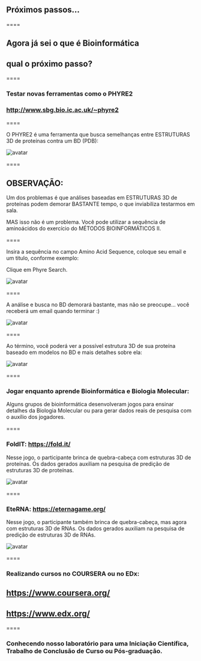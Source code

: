 <!-- .slide: data-background="img/motivation.jpg" -->

## Próximos passos...

====

## Agora já sei o que é Bioinformática
## qual o próximo passo?

====

### Testar novas ferramentas como o PHYRE2

### http://www.sbg.bio.ic.ac.uk/~phyre2

====

O PHYRE2 é uma ferramenta que busca semelhanças entre ESTRUTURAS 3D de proteínas contra um BD (PDB):

![avatar][avatar]

[avatar]: ../shared/img/29.png

====

## OBSERVAÇÃO:

Um dos problemas é que análises baseadas em ESTRUTURAS 3D de proteínas podem demorar BASTANTE tempo, o que inviabiliza testarmos em sala.

MAS isso não é um problema. Você pode utilizar a sequência de aminoácidos do exercício do MÉTODOS BIOINFORMÁTICOS II.

====

Insira a sequência no campo Amino Acid Sequence, coloque seu email e um titulo, conforme exemplo:

Clique em Phyre Search.

![avatar][avatar]

[avatar]: ../shared/img/30.png

====

A análise e busca no BD demorará bastante, mas não se preocupe... você receberá um email quando terminar :)

![avatar][avatar]

[avatar]: ../shared/img/31.png

====

Ao término, você poderá ver a possível estrutura 3D de sua proteína baseado em modelos no BD e mais detalhes sobre ela:

![avatar][avatar]

[avatar]: ../shared/img/31.png

====

### Jogar enquanto aprende Bioinformática e Biologia Molecular:

Alguns grupos de bioinformática desenvolveram jogos para ensinar detalhes da Biologia Molecular ou para gerar dados reais de pesquisa com o auxílio dos jogadores.

====

### FoldIT: https://fold.it/

Nesse jogo, o participante brinca de quebra-cabeça com estruturas 3D de proteínas. Os dados gerados auxiliam na pesquisa de predição de estruturas 3D de proteínas.

![avatar][avatar]

[avatar]: ../shared/img/33.png

====

### EteRNA: https://eternagame.org/

Nesse jogo, o participante também brinca de quebra-cabeça, mas agora com estruturas 3D de RNAs. Os dados gerados auxiliam na pesquisa de predição de estruturas 3D de RNAs.

![avatar][avatar]

[avatar]: ../shared/img/34.png

====

### Realizando cursos no COURSERA ou no EDx:

## https://www.coursera.org/
## https://www.edx.org/

====

### Conhecendo nosso laboratório para uma Iniciação Científica, Trabalho de Conclusão de Curso ou Pós-graduação.
